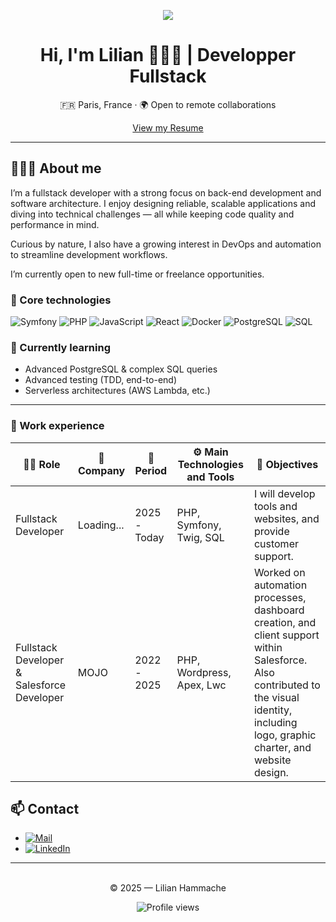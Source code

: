 <p align="center">
  <img src="https://capsule-render.vercel.app/api?type=waving&color=0:3431d4,100:3431d4&height=200&section=header&text=Bienvenue%20👋%20Welcome&fontSize=40&fontAlign=70&fontColor=ffffff" />
</p>

<h1 align="center">Hi, I'm Lilian 👨🏻‍💻 | Developper Fullstack</h1>
<p align="center">🇫🇷 Paris, France · 🌍 Open to remote collaborations</p>

<div align="center">
  <a href="./cv-en.pdf">View my Resume</a>
</div>

---

## 👨🏻‍💻 About me

I’m a fullstack developer with a strong focus on back-end development and software architecture.
I enjoy designing reliable, scalable applications and diving into technical challenges — all while keeping code quality and performance in mind.

Curious by nature, I also have a growing interest in DevOps and automation to streamline development workflows.

I’m currently open to new full-time or freelance opportunities.

### 🔧 Core technologies

![Symfony](https://img.shields.io/badge/Symfony-20232a?style=flat&logo=symfony&logoColor=white)
![PHP](https://img.shields.io/badge/PHP-474A8A?style=flat&logo=php&logoColor=white)
![JavaScript](https://img.shields.io/badge/JavaScript-F7DF1E?style=flat&logo=javascript&logoColor=black)
![React](https://img.shields.io/badge/React-20232a?style=flat&logo=react&logoColor=61dafb)
![Docker](https://img.shields.io/badge/Docker-2496ED?style=flat&logo=docker&logoColor=white)
![PostgreSQL](https://img.shields.io/badge/PostgreSQL-4169E1?style=flat&logo=postgresql&logoColor=white)
![SQL](https://img.shields.io/badge/SQL-003B57?style=flat&logo=sqlite&logoColor=white)

### 🧠 Currently learning

- Advanced PostgreSQL & complex SQL queries
- Advanced testing (TDD, end-to-end)
- Serverless architectures (AWS Lambda, etc.)

---

### 💼 Work experience

| 🧑‍💻 Role                                    | 🏢 Company | 📅 Period    | ⚙️ Main Technologies and Tools | 🎯 Objectives                                                                                                                                                                           |
| ------------------------------------------ | ---------- | ------------ | ------------------------------ | --------------------------------------------------------------------------------------------------------------------------------------------------------------------------------------- |
| Fullstack Developer                        | Loading...       | 2025 - Today | PHP, Symfony, Twig, SQL        | I will develop tools and websites, and provide customer support.                                                                                                                        |
| Fullstack Developer & Salesforce Developer | MOJO       | 2022 - 2025  | PHP, Wordpress, Apex, Lwc      | Worked on automation processes, dashboard creation, and client support within Salesforce. Also contributed to the visual identity, including logo, graphic charter, and website design. |

## 📫 Contact

- [![Mail](https://img.shields.io/badge/Email-D14836?style=flat&logo=gmail&logoColor=white)](mailto:contact@lilianhammache.com)
- [![LinkedIn](https://img.shields.io/badge/LinkedIn-blue?style=flat&logo=linkedin&logoColor=white)](https://www.linkedin.com/in/lilian-hammache/)

---

<p align="center">
  <br/>© 2025 — Lilian Hammache
</p>
<div align="center">
  
![Profile views](https://komarev.com/ghpvc/?username=EkinL&color=8A2BE2&style=flat)
</div>

